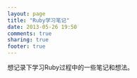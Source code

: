 ```yaml
---
layout: page
title: "Ruby学习笔记"
date: 2013-05-26 19:50
comments: true
sharing: true
footer: true
---
```


想记录下学习Ruby过程中的一些笔记和想法。
